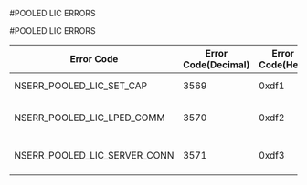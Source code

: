 #POOLED LIC ERRORS

#POOLED LIC ERRORS



<table><thead><tr><th>Error Code</th><th>Error Code(Decimal)</th><th>Error Code(Hex)</th><th>Error Message</th></tr></thead><tbody><tr><td>NSERR_POOLED_LIC_SET_CAP</td><td>3569</td><td>0xdf1</td><td>Unable to set capacity</td><tr><tr><td>NSERR_POOLED_LIC_LPED_COMM</td><td>3570</td><td>0xdf2</td><td>Connection to LPED failed</td><tr><tr><td>NSERR_POOLED_LIC_SERVER_CONN</td><td>3571</td><td>0xdf3</td><td>Unable to connect to licenseserver</td><tr></tbody></table>
